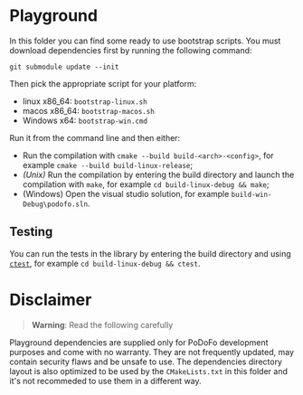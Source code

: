 
# Playground

In this folder you can find some ready to use bootstrap scripts.
You must download dependencies first by running the following command:

    git submodule update --init

Then pick the appropriate script for your platform:

 - linux x86_64: `bootstrap-linux.sh`
 - macos x86_64: `bootstrap-macos.sh`
 - Windows x64: `bootstrap-win.cmd`

Run it from the command line and then either:

 - Run the compilation with `cmake --build build-<arch>-<config>`, for example `cmake --build build-linux-release`;
 - *(Unix)* Run the compilation by entering the build directory and launch the compilation with `make`, for example `cd build-linux-debug && make`;
 - (Windows) Open the visual studio solution, for example `build-win-Debug\podofo.sln`.

## Testing

You can run the tests in the library by entering the
build directory and using [`ctest`](https://cmake.org/cmake/help/latest/manual/ctest.1.html),
for example `cd build-linux-debug && ctest`.

# Disclaimer

> **Warning**: Read the following carefully

Playground dependencies are supplied only for PoDoFo development purposes and come
with no warranty. They are not frequently updated, may contain security
flaws and be unsafe to use. The dependencies directory layout is also
optimized to be used by the `CMakeLists.txt` in this folder and it's
not recommeded to use them in a different way.

